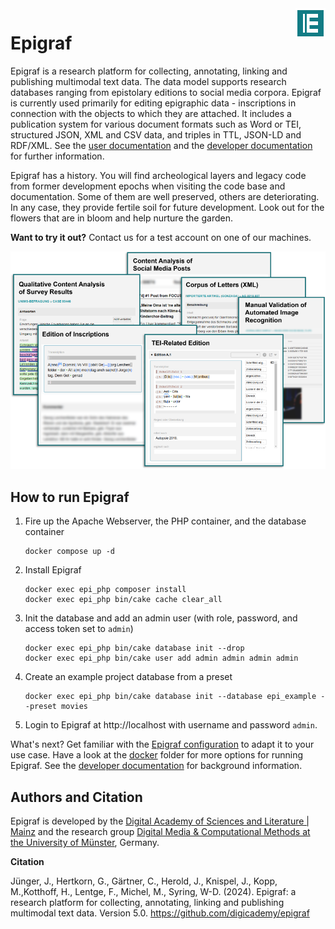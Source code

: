 <img align="right" width="48" height="48" src="/docs/assets/img/epigraf-icon.png" alt="Epigraf logo">

# Epigraf

Epigraf is a research platform for collecting, annotating, linking and publishing multimodal text data.
The data model supports research databases ranging from epistolary editions to social media corpora.
Epigraf is currently used primarily for editing epigraphic data - inscriptions in connection with the objects to which they are attached.
It includes a publication system for various document formats such as Word or TEI, structured JSON, XML and CSV data, and triples in TTL, JSON-LD and RDF/XML.
See the [user documentation](https://epigraf.inschriften.net/help)
and the [developer documentation](https://digicademy.github.io/epigraf/) for further information.

Epigraf has a history.
You will find archeological layers and legacy code from former development epochs
when visiting the code base and documentation.
Some of them are well preserved, others are deteriorating.
In any case, they provide fertile soil for future development.
Look out for the flowers that are in bloom and help nurture the garden.

**Want to try it out?** Contact us for a test account on one of our machines.

![Epigraf use cases](docs/assets/img/epigraf-use-cases.png)


## How to run Epigraf

1. Fire up the Apache Webserver, the PHP container, and the database container
   ```
   docker compose up -d
   ```

2. Install Epigraf
   ```
   docker exec epi_php composer install
   docker exec epi_php bin/cake cache clear_all
   ```

3. Init the database and add an admin user
   (with role, password, and access token set to `admin`)
   ```
   docker exec epi_php bin/cake database init --drop
   docker exec epi_php bin/cake user add admin admin admin admin
   ```

4. Create an example project database from a preset
   ```
   docker exec epi_php bin/cake database init --database epi_example --preset movies
   ```

5. Login to Epigraf at http://localhost with username and password `admin`.

What's next? Get familiar with the [Epigraf configuration](https://epigraf.inschriften.net/help) to adapt it to your use case.
Have a look at the [docker](docker) folder for more options for running Epigraf.
See the [developer documentation](https://digicademy.github.io/epigraf/) for background information.

## Authors and Citation
Epigraf is developed by the
[Digital Academy of Sciences and Literature | Mainz](https://www.adwmainz.de/digitalitaet/digitale-akademie.html)
and the research group
[Digital Media & Computational Methods at the University of Münster](https://www.uni-muenster.de/Kowi/institut/arbeitsbereiche/digital-media-computational-methods.shtml), Germany.

**Citation**

Jünger, J., Hertkorn, G., Gärtner, C.,
Herold, J., Knispel, J., Kopp, M.,Kotthoff, H., Lentge, F., Michel, M., Syring, W-D. (2024).
Epigraf: a research platform for collecting, annotating, linking and publishing multimodal text data.
Version 5.0. https://github.com/digicademy/epigraf
